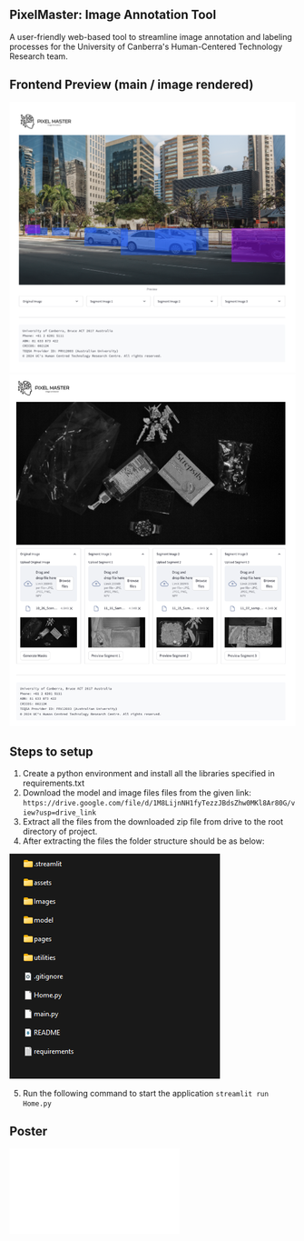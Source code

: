 ## PixelMaster: Image Annotation Tool
A user-friendly web-based tool to streamline image annotation and labeling processes for the University of Canberra's Human-Centered Technology Research team.

## Frontend Preview (main / image rendered)
![Frontend Preview](preview_main.png)
![Frontend Preview](preview_img_rendered.png)

## Steps to setup
1. Create a python environment and install all the libraries specified in requirements.txt
2. Download the model and image files files from the given link:
 `https://drive.google.com/file/d/1M8LijnNH1fyTezzJBdsZhw0MKl8Ar80G/view?usp=drive_link`
3. Extract all the files from the downloaded zip file from drive to the root directory of project.
4. After extracting the files the folder structure should be as below:

 ![Folder Structure](assets/folder_structure.png)
 
5. Run the following command to start the application
`streamlit run Home.py`

## Poster
![Frontend Preview](preview_Poster.pdf)
